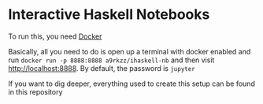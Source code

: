 # Interactive Haskell Notebooks
To run this, you need [Docker](https://store.docker.com/search?offering=community&type=edition)

Basically, all you need to do is open up a terminal with docker enabled and run `docker run -p 8888:8888 a9rkzz/ihaskell-nb` and then visit [http://localhost:8888](http://localhost:8888). By default, the password is `jupyter`

If you want to dig deeper, everything used to create this setup can be found in this repository
